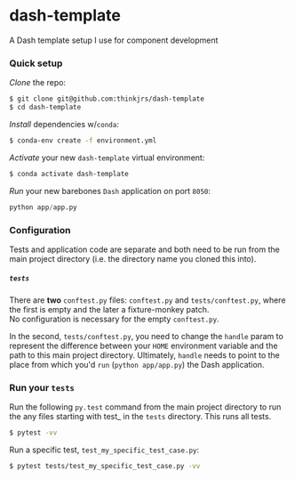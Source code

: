 # dash-template
A Dash template setup I use for component development

### Quick setup

*Clone* the repo:
```bash
$ git clone git@github.com:thinkjrs/dash-template
$ cd dash-template
```

*Install* dependencies w/`conda`:
```bash
$ conda-env create -f environment.yml
```

*Activate* your new `dash-template` virtual environment:
```bash
$ conda activate dash-template
```

*Run* your new barebones `Dash` application on port `8050`:
```python
python app/app.py
```

### Configuration

Tests and application code are separate and both need to be run from the
main project directory (i.e. the directory name you cloned this into).

##### `tests`
There are **two** `conftest.py` files: `conftest.py` and `tests/conftest.py`,
where the first is empty and the later a fixture-monkey patch.  
No configuration is necessary for the empty `conftest.py`.

In the second, `tests/conftest.py`, you need to change the `handle` param
to represent the difference between your `HOME` environment variable
and the path to this main project directory. Ultimately, `handle` needs
to point to the place from which you'd `run` (`python app/app.py`) the 
Dash application.

### Run your `tests`

Run the following `py.test` command from the main project directory
to run the any files starting with test\_ in the `tests` directory. This
runs all tests.

```bash
$ pytest -vv
```

Run a specific test, `test_my_specific_test_case.py`:
```bash
$ pytest tests/test_my_specific_test_case.py -vv
```
